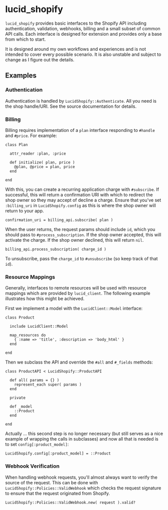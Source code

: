 lucid_shopify
=============

`lucid_shopify` provides basic interfaces to the Shopify API including
authentication, validation, webhooks, billing and a small subset of common API
calls. Each interface is designed for extension and provides only a base from
which to start.

It is designed around my own workflows and experiences and is not intended to
cover every possible scenario. It is also unstable and subject to change as I
figure out the details.


Examples
--------

### Authentication

Authentication is handled by `LucidShopify::Authenticate`. All you need is
the shop handle/URI. See the source documentation for details.


### Billing

Billing requires implementation of a `plan` interface responding to `#handle`
and `#price`. For example:

    class Plan

      attr_reader :plan, :price

      def initialize( plan, price )
        @plan, @price = plan, price
      end

    end

With this, you can create a recurring application charge with `#subscribe`.
If successful, this will return a confirmation URI with which to redirect the
shop owner so they may accept of decline a charge. Ensure that you've set
`:billing_uri` in `LucidShopify.config` as this is where the shop owner will
return to your app.

    confirmation_uri = billing_api.subscribe( plan )

When the user returns, the request params should include `id`, which you
should pass to `#process_subscription`. If the shop owner accepted, this will
activate the charge. If the shop owner declined, this will return `nil`.

    billing_api.process_subscription( charge_id )

To unsubscribe, pass the `charge_id` to `#unsubscribe` (so keep track of
that `id`).


### Resource Mappings

Generally, interfaces to remote resources will be used with resource mappings
which are provided by `lucid_client`. The following example illustrates how
this might be achieved.

First we implement a model with the `LucidClient::Model` interface:

    class Product

      include LucidClient::Model

      map_resources do
        { :name => 'title', :description => 'body_html' }
      end

    end

Then we subclass the API and override the `#all` and `#_fields` methods:

    class ProductAPI < LucidShopify::ProductAPI

      def all( params = {} )
        represent_each super( params )
      end

      private

      def _model
        ::Product
      end

    end

Actually ... this second step is no longer necessary (but still serves as a
nice example of wrapping the calls in subclasses) and now all that is needed
is to set `config[:product_model]`:

    LucidShopify.config[:product_model] = ::Product


### Webhook Verification

When handling webhook requests, you'll almost always want to verify the source
of the request. This can be done with `LucidShopify::Policies::ValidWebhook`
which checks the request signature to ensure that the request originated from
Shopify.

    LucidShopify::Policies::ValidWebhook.new( request ).valid?
